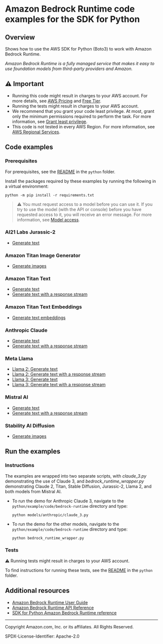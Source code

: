 # Amazon Bedrock Runtime code examples for the SDK for Python

## Overview

Shows how to use the AWS SDK for Python (Boto3) to work with Amazon Bedrock Runtime.

<!--custom.overview.start-->
<!--custom.overview.end-->

_Amazon Bedrock Runtime is a fully managed service that makes it easy to use foundation models from third-party providers and Amazon._

## ⚠ Important

* Running this code might result in charges to your AWS account. For more details, see [AWS Pricing](https://aws.amazon.com/pricing/) and [Free Tier](https://aws.amazon.com/free/).
* Running the tests might result in charges to your AWS account.
* We recommend that you grant your code least privilege. At most, grant only the minimum permissions required to perform the task. For more information, see [Grant least privilege](https://docs.aws.amazon.com/IAM/latest/UserGuide/best-practices.html#grant-least-privilege).
* This code is not tested in every AWS Region. For more information, see [AWS Regional Services](https://aws.amazon.com/about-aws/global-infrastructure/regional-product-services).

<!--custom.important.start-->
<!--custom.important.end-->

## Code examples

### Prerequisites

For prerequisites, see the [README](../../README.md#Prerequisites) in the `python` folder.

Install the packages required by these examples by running the following in a virtual environment:

```
python -m pip install -r requirements.txt
```

<!--custom.prerequisites.start-->

> ⚠ You must request access to a model before you can use it. If you try to use the model (with the API or console)
> before you have requested access to it, you will receive an error message. For more information,
> see [Model access](https://docs.aws.amazon.com/bedrock/latest/userguide/model-access.html).
>
<!--custom.prerequisites.end-->
### AI21 Labs Jurassic-2

- [Generate text](models/ai21_labs_jurassic2/invoke_model.py#L4)

### Amazon Titan Image Generator

- [Generate images](models/amazon_titan/titan_image_generator/invoke_model.py#L4)

### Amazon Titan Text

- [Generate text](models/amazon_titan/titan_text/invoke_model.py#L4)
- [Generate text with a response stream](models/amazon_titan/titan_text/invoke_model_with_response_stream.py#L4)

### Amazon Titan Text Embeddings

- [Generate text embeddings](models/amazon_titan/titan_text_embeddings/invoke_model.py#L4)

### Anthropic Claude

- [Generate text](models/anthropic_claude/invoke_model.py#L4)
- [Generate text with a response stream](models/anthropic_claude/invoke_model_with_response_stream.py#L4)

### Meta Llama

- [Llama 2: Generate text](models/meta_llama/llama2/invoke_model.py#L4)
- [Llama 2: Generate text with a response stream](models/meta_llama/llama2/invoke_model_with_response_stream.py#L4)
- [Llama 3: Generate text](models/meta_llama/llama3/invoke_model.py#L4)
- [Llama 3: Generate text with a response stream](models/meta_llama/llama3/invoke_model_with_response_stream.py#L4)

### Mistral AI

- [Generate text](models/mistral_ai/invoke_model.py#L4)
- [Generate text with a response stream](models/mistral_ai/invoke_model_with_response_stream.py#L4)

### Stability AI Diffusion

- [Generate images](models/stability_ai/invoke_model.py#L4)


<!--custom.examples.start-->
<!--custom.examples.end-->

## Run the examples

### Instructions


<!--custom.instructions.start-->
The examples are wrapped into two separate scripts, with *claude_3.py* demonstrating the use of Claude 3, and
*bedrock_runtime_wrapper.py* demonstrating Claude 2, Titan, Stable Diffusion, Jurassic-2, Llama 2, and both models from
Mistral AI.

- To run the demo for Anthropic Claude 3, navigate to the `python/example/code/bedrock-runtime` directory and type:
  ```commandline
  python models/anthropic/claude_3.py
  ```

- To run the demo for the other models, navigate to the `python/example/code/bedrock-runtime` directory and type:
  ```commandline
  python bedrock_runtime_wrapper.py
  ```

<!--custom.instructions.end-->



### Tests

⚠ Running tests might result in charges to your AWS account.


To find instructions for running these tests, see the [README](../../README.md#Tests)
in the `python` folder.



<!--custom.tests.start-->
<!--custom.tests.end-->

## Additional resources

- [Amazon Bedrock Runtime User Guide](https://docs.aws.amazon.com/bedrock/latest/userguide/what-is-bedrock.html)
- [Amazon Bedrock Runtime API Reference](https://docs.aws.amazon.com/bedrock/latest/APIReference/welcome.html)
- [SDK for Python Amazon Bedrock Runtime reference](https://boto3.amazonaws.com/v1/documentation/api/latest/reference/services/bedrock-runtime.html)

<!--custom.resources.start-->
<!--custom.resources.end-->

---

Copyright Amazon.com, Inc. or its affiliates. All Rights Reserved.

SPDX-License-Identifier: Apache-2.0